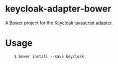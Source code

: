 keycloak-adapter-bower
======================

A [Bower](http://bower.io) project for the [Keycloak](http://keycloak.jboss.org/) [javascript adapter](http://docs.jboss.org/keycloak/docs/1.0-beta-3/userguide/html/ch07.html#javascript-adapter).

# Usage

        $ bower install --save keycloak
